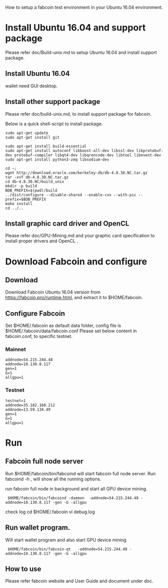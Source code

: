 
How to setup a fabcoin test environment in your Ubuntu 16.04 environment.


#  Install Ubuntu 16.04  and  support package
Please refer doc/Build-unix.md to setup Ubuntu 16.04 and install support package.

## Install Ubuntu 16.04 
wallet need GUI desktop.

## Install other support package
Please refer doc/build-unix.md, to install support package for fabcoin.

Below is a quick shell-script to install package.

    sudo apt-get update
    sudo apt-get install git

    sudo apt-get install build-essential 
    sudo apt-get install autoconf libboost-all-dev libssl-dev libprotobuf-dev protobuf-compiler libqt4-dev libqrencode-dev libtool libevent-dev 
    sudo apt-get install python3-zmq libsodium-dev

    cd ~;
    wget http://download.oracle.com/berkeley-db/db-4.8.30.NC.tar.gz
    tar -xvf db-4.8.30.NC.tar.gz
    cd db-4.8.30.NC/build_unix
    mkdir -p build 
    BDB_PREFIX=$(pwd)/build
    ../dist/configure --disable-shared --enable-cxx --with-pic --prefix=$BDB_PREFIX
    make install
    cd ../..

## Install graphic card driver and OpenCL
Please refer doc/GPU-Mining.md and your graphic card specification to install proper drivers and OpenCL .


# Download Fabcoin and configure
    
## Download
Download Fabcoin Ubuntu 16.04 version from  https://fabcoin.pro/runtime.html, and extract it to $HOME/fabcoin.

## Configure Fabcoin

Set $HOME/.fabcoin as default data folder, config file is $HOME/.fabcoin/data/fabcoin.conf 
Please set below content in fabcoin.conf, to specific testnet.

### Mainnet
    addnode=54.215.244.48
    addnode=18.130.8.117
    gen=1
    G=1                  
    allgpu=1     
    
### Testnet
    testnet=1                                 
    addnode=35.182.160.212
    addnode=13.59.134.49
    gen=1
    G=1
    allgpu=1

# Run 

## Fabcoin full node server 
Run $HOME/fabcoin/bin/fabcoind will start fabcoin full node server. 
Run fabcoind -h , will show all the running options.

run fabcoin full node in background and start all GPU device mining.

     $HOME/fabcoin/bin/fabcoind -daemon  -addnode=54.215.244.48 -addnode=18.130.8.117 -gen -G -allgpu

check log
    cd $HOME/.fabcoin
    vi debug.log

## Run wallet program. 

Will start wallet program and also start GPU device mining

     $HOME/fabcoin/bin/fabcoin-qt   -addnode=54.215.244.48 -addnode=18.130.8.117 -gen -G -allgpu
    
## How to use  

Please refer fabcoin website and User Guide and document under doc.
